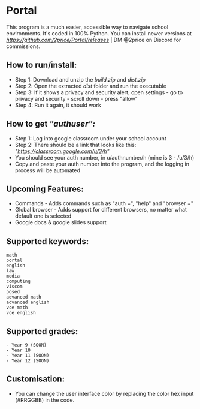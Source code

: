 # Portal

This program is a much easier, accessible way to navigate school environments. It's coded in 100% Python. You can install newer versions at *https://github.com/2price/Portal/releases* | DM @2price on Discord for commissions.

## How to run/install:

- Step 1: Download and unzip the *build.zip* and *dist.zip*
- Step 2: Open the extracted *dist* folder and run the executable
- Step 3: If it shows a privacy and security alert, open settings - go to privacy and security - scroll down - press "allow"
- Step 4: Run it again, it should work

## How to get *"authuser":*

- Step 1: Log into google classroom under your school account
- Step 2: There should be a link that looks like this: *"https://classroom.google.com/u/3/h"*
- You should see your auth number, in u/authnumber/h (mine is 3 - /u/3/h)
- Copy and paste your auth number into the program, and the logging in process will be automated

## Upcoming Features:

- Commands - Adds commands such as "auth =", "help" and "browser ="
- Global browser - Adds support for different browsers, no matter what default one is selected
- Google docs & google slides support
  
## Supported keywords:

```
math
portal
english
law
media
computing
viscom
posed
advanced math
advanced english
vce math
vce english
```

## Supported grades:

```
- Year 9 (SOON)
- Year 10
- Year 11 (SOON)
- Year 12 (SOON)
```

## Customisation:

- You can change the user interface color by replacing the color hex input (#RRGGBB) in the code.
